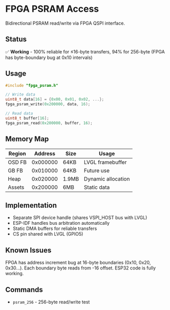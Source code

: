 # FPGA PSRAM Access

Bidirectional PSRAM read/write via FPGA QSPI interface.

## Status

✅ **Working** - 100% reliable for ≤16-byte transfers, 94% for 256-byte (FPGA has byte-boundary bug at 0x10 intervals)

## Usage

```c
#include "fpga_psram.h"

// Write data
uint8_t data[16] = {0x00, 0x01, 0x02, ...};
fpga_psram_write(0x200000, data, 16);

// Read data
uint8_t buffer[16];
fpga_psram_read(0x200000, buffer, 16);
```

## Memory Map

| Region | Address | Size | Usage |
|--------|---------|------|-------|
| OSD FB | 0x000000 | 64KB | LVGL framebuffer |
| GB FB | 0x010000 | 64KB | Future use |
| Heap | 0x020000 | 1.9MB | Dynamic allocation |
| Assets | 0x200000 | 6MB | Static data |

## Implementation

- Separate SPI device handle (shares VSPI_HOST bus with LVGL)
- ESP-IDF handles bus arbitration automatically
- Static DMA buffers for reliable transfers
- CS pin shared with LVGL (GPIO5)

## Known Issues

FPGA has address increment bug at 16-byte boundaries (0x10, 0x20, 0x30...). Each boundary byte reads from -16 offset. ESP32 code is fully working.

## Commands

- `psram_256` - 256-byte read/write test
